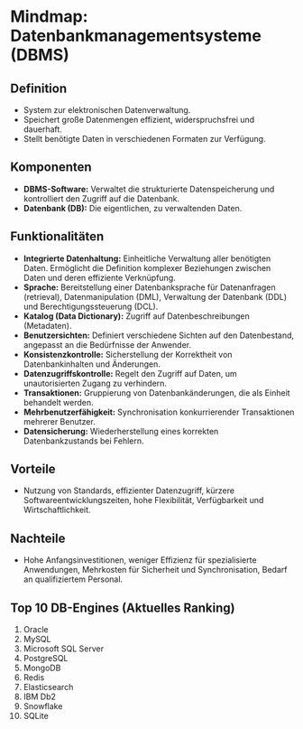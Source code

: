 # Mindmap: Datenbankmanagementsysteme (DBMS)

## Definition
- System zur elektronischen Datenverwaltung.
- Speichert große Datenmengen effizient, widerspruchsfrei und dauerhaft.
- Stellt benötigte Daten in verschiedenen Formaten zur Verfügung.

## Komponenten
- **DBMS-Software:** Verwaltet die strukturierte Datenspeicherung und kontrolliert den Zugriff auf die Datenbank.
- **Datenbank (DB):** Die eigentlichen, zu verwaltenden Daten.

## Funktionalitäten
- **Integrierte Datenhaltung:** Einheitliche Verwaltung aller benötigten Daten. Ermöglicht die Definition komplexer Beziehungen zwischen Daten und deren effiziente Verknüpfung.
- **Sprache:** Bereitstellung einer Datenbanksprache für Datenanfragen (retrieval), Datenmanipulation (DML), Verwaltung der Datenbank (DDL) und Berechtigungssteuerung (DCL).
- **Katalog (Data Dictionary):** Zugriff auf Datenbeschreibungen (Metadaten).
- **Benutzersichten:** Definiert verschiedene Sichten auf den Datenbestand, angepasst an die Bedürfnisse der Anwender.
- **Konsistenzkontrolle:** Sicherstellung der Korrektheit von Datenbankinhalten und Änderungen.
- **Datenzugriffskontrolle:** Regelt den Zugriff auf Daten, um unautorisierten Zugang zu verhindern.
- **Transaktionen:** Gruppierung von Datenbankänderungen, die als Einheit behandelt werden.
- **Mehrbenutzerfähigkeit:** Synchronisation konkurrierender Transaktionen mehrerer Benutzer.
- **Datensicherung:** Wiederherstellung eines korrekten Datenbankzustands bei Fehlern.

## Vorteile
- Nutzung von Standards, effizienter Datenzugriff, kürzere Softwareentwicklungszeiten, hohe Flexibilität, Verfügbarkeit und Wirtschaftlichkeit.

## Nachteile
- Hohe Anfangsinvestitionen, weniger Effizienz für spezialisierte Anwendungen, Mehrkosten für Sicherheit und Synchronisation, Bedarf an qualifiziertem Personal.

## Top 10 DB-Engines (Aktuelles Ranking)
1. Oracle
2. MySQL
3. Microsoft SQL Server
4. PostgreSQL
5. MongoDB
6. Redis
7. Elasticsearch
8. IBM Db2
9. Snowflake
10. SQLite
